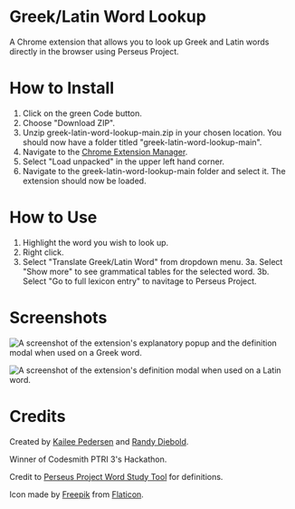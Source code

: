 # Greek/Latin Word Lookup
A Chrome extension that allows you to look up Greek and Latin words directly in the browser using Perseus Project.

# How to Install

1. Click on the green Code button.
2. Choose "Download ZIP". 
3. Unzip greek-latin-word-lookup-main.zip in your chosen location. You should now have a folder titled "greek-latin-word-lookup-main".
4. Navigate to the [Chrome Extension Manager](chrome://extensions/). 
5. Select "Load unpacked" in the upper left hand corner. 
6. Navigate to the greek-latin-word-lookup-main folder and select it. The extension should now be loaded. 

# How to Use

1. Highlight the word you wish to look up.
2. Right click.
3. Select "Translate Greek/Latin Word" from dropdown menu.
3a. Select "Show more" to see grammatical tables for the selected word.
3b. Select "Go to full lexicon entry" to navitage to Perseus Project. 
    
# Screenshots

![A screenshot of the extension's explanatory popup and the definition modal when used on a Greek word.](https://i.imgur.com/FQPW2fP.png)

![A screenshot of the extension's definition modal when used on a Latin word.](https://i.imgur.com/03yG5g0.png)

# Credits

Created by [Kailee Pedersen](https://github.com/kailee-p) and [Randy Diebold](https://github.com/Randy-diebold).

Winner of Codesmith PTRI 3's Hackathon.

Credit to [Perseus Project Word Study Tool](http://www.perseus.tufts.edu/hopper/morph) for definitions.

Icon made by [Freepik](https://www.freepik.com") from [Flaticon](https://www.flaticon.com/).

